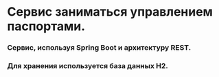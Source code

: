 


<h1>Сервис заниматься управлением паспортами.</h1>

<h3>Сервис, используя Spring Boot и архитектуру REST.</h3>
<h3>Для хранения используется база данных H2. </h3>